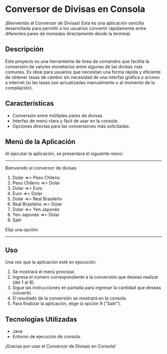 # Conversor de Divisas en Consola

¡Bienvenido al Conversor de Divisas! Esta es una aplicación sencilla desarrollada para permitir a los usuarios convertir rápidamente entre diferentes pares de monedas directamente desde la terminal.

## Descripción

Este proyecto es una herramienta de línea de comandos que facilita la conversión de valores monetarios entre algunas de las divisas más comunes. Es ideal para usuarios que necesitan una forma rápida y eficiente de obtener tasas de cambio sin necesidad de una interfaz gráfica o acceso a internet (si las tasas son actualizadas manualmente o al momento de la compilación).

## Características

* Conversión entre múltiples pares de divisas.
* Interfaz de menú clara y fácil de usar en la consola.
* Opciones directas para las conversiones más solicitadas.

## Menú de la Aplicación

Al ejecutar la aplicación, se presentará el siguiente menú:

*******************************************************
Bienvenido al conversor de divisas

1) Dolar =>> Peso Chileno
2) Peso Chileno =>> Dolar
3) Dolar =>> Euro
4) Euro =>> Dolar
5) Dolar =>> Real Brasileño
6) Real Brasileño =>> Dolar
7) Dolar =>> Yen Japonés
8) Yen Japonés =>> Dolar
9) Salir

Elija una opción:
********************************************************



## Uso

Una vez que la aplicación esté en ejecución:
1.  Se mostrará el menú principal.
2.  Ingresa el número correspondiente a la conversión que deseas realizar (del 1 al 8).
3.  Sigue las instrucciones en pantalla para ingresar la cantidad que deseas convertir.
4.  El resultado de la conversión se mostrará en la consola.
5.  Para finalizar la aplicación, elige la opción 9 ("Salir").



## Tecnologías Utilizadas

* Java
* Entorno de ejecución de consola.


¡Gracias por usar el Conversor de Divisas en Consola!

